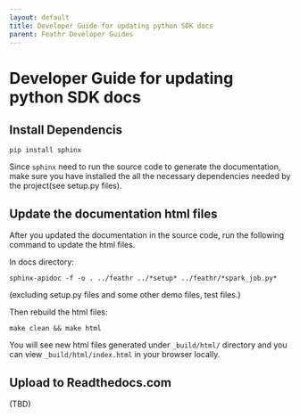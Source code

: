 ```yaml
---
layout: default
title: Developer Guide for updating python SDK docs
parent: Feathr Developer Guides
---
```

# Developer Guide for updating python SDK docs

## Install Dependencis

`pip install sphinx`

Since `sphinx` need to run the source code to generate the documentation, make sure you have installed the all the necessary dependencies needed by the project(see setup.py files).

## Update the documentation html files

After you updated the documentation in the source code, run the following command to update the html files.

In docs directory:

`sphinx-apidoc -f -o . ../feathr ../*setup* ../feathr/*spark_job.py*`

(excluding setup.py files and some other demo files, test files.)

Then rebuild the html files:

`make clean && make html`

You will see new html files generated under `_build/html/` directory and you can view `_build/html/index.html` in your browser locally.

## Upload to Readthedocs.com

(TBD)
